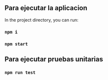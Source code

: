 ## Para ejecutar la aplicacion

In the project directory, you can run:

### `npm i`

### `npm start`


## Para ejecutar pruebas unitarias 

### `npm run test`
